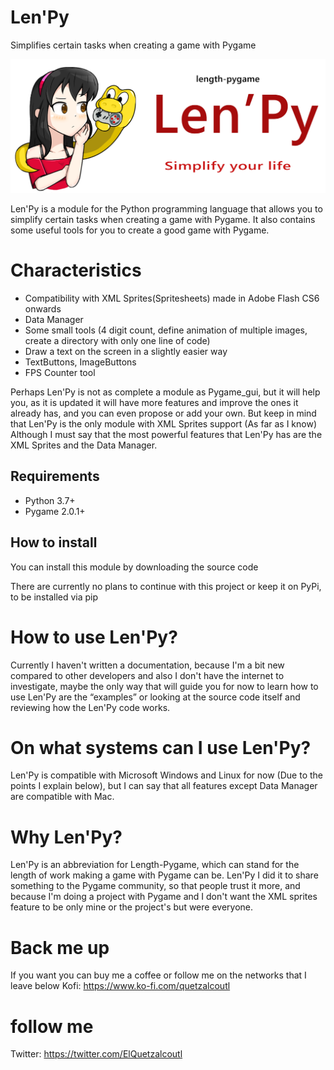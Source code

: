 
# Len'Py

Simplifies certain tasks when creating a game with Pygame

![](https://github.com/QuetzalcoutlDev/Lenpy/blob/main/art/logo.png?raw=true)

Len'Py is a module for the Python programming language that allows you to simplify certain tasks when creating a game with Pygame.
It also contains some useful tools for you to create a good game with Pygame.

# Characteristics

- Compatibility with XML Sprites(Spritesheets) made in Adobe Flash CS6 onwards
- Data Manager
- Some small tools (4 digit count, define animation of multiple images, create a directory with only one line of code)
- Draw a text on the screen in a slightly easier way
- TextButtons, ImageButtons
- FPS Counter tool

Perhaps Len'Py is not as complete a module as Pygame_gui, but it will help you, as it is updated it will have more features and improve the ones it already has, and you can even propose or add your own.
But keep in mind that Len'Py is the only module with XML Sprites support (As far as I know)
Although I must say that the most powerful features that Len'Py has are the XML Sprites and the Data Manager.

## Requirements

- Python 3.7+
- Pygame 2.0.1+

## How to install

You can install this module by downloading the source code

There are currently no plans to continue with this project or keep it on PyPi, to be installed via pip

# How to use Len'Py?

Currently I haven't written a documentation, because I'm a bit new compared to other developers and also I don't have the internet to investigate, maybe the only way that will guide you for now to learn how to use Len'Py are the “examples” or looking at the source code itself and reviewing how the Len'Py code works.

# On what systems can I use Len'Py?

Len'Py is compatible with Microsoft Windows and Linux for now (Due to the points I explain below), but I can say that all features except Data Manager are compatible with Mac.

# Why Len'Py?

Len'Py is an abbreviation for Length-Pygame, which can stand for the length of work making a game with Pygame can be.
Len'Py I did it to share something to the Pygame community, so that people trust it more, and because I'm doing a project with Pygame and I don't want the XML sprites feature to be only mine or the project's but were everyone.

# Back me up

If you want you can buy me a coffee or follow me on the networks that I leave below
Kofi: https://www.ko-fi.com/quetzalcoutl

# follow me

Twitter: https://twitter.com/ElQuetzalcoutl

